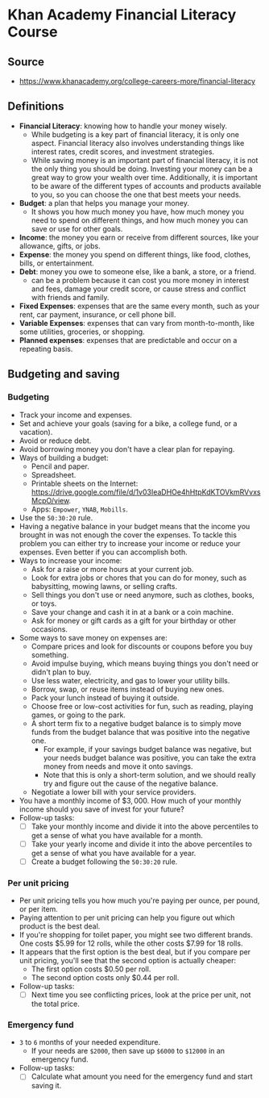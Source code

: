 # Khan Academy Financial Literacy Course

## Source

- <https://www.khanacademy.org/college-careers-more/financial-literacy>

## Definitions

- **Financial Literacy**: knowing how to handle your money wisely.
  - While budgeting is a key part of financial literacy, it is only one aspect. Financial literacy also involves understanding things like interest rates, credit scores, and investment strategies.
  - While saving money is an important part of financial literacy, it is not the only thing you should be doing. Investing your money can be a great way to grow your wealth over time. Additionally, it is important to be aware of the different types of accounts and products available to you, so you can choose the one that best meets your needs.
- **Budget**: a plan that helps you manage your money.
  - It shows you how much money you have, how much money you need to spend on different things, and how much money you can save or use for other goals.
- **Income**: the money you earn or receive from different sources, like your allowance, gifts, or jobs.
- **Expense**: the money you spend on different things, like food, clothes, bills, or entertainment.
- **Debt**: money you owe to someone else, like a bank, a store, or a friend.
  - can be a problem because it can cost you more money in interest and fees, damage your credit score, or cause stress and conflict with friends and family.
- **Fixed Expenses**: expenses that are the same every month, such as your rent, car payment, insurance, or cell phone bill.
- **Variable Expenses**: expenses that can vary from month-to-month, like some utilities, groceries, or shopping.
- **Planned expenses**: expenses that are predictable and occur on a repeating basis.

## Budgeting and saving

### Budgeting

- Track your income and expenses.
- Set and achieve your goals (saving for a bike, a college fund, or a vacation).
- Avoid or reduce debt.
- Avoid borrowing money you don't have a clear plan for repaying.
- Ways of building a budget:
  - Pencil and paper.
  - Spreadsheet.
  - Printable sheets on the Internet: <https://drive.google.com/file/d/1v03IeaDHOe4hHtpKdKTOVkmRVvxsMcpO/view>.
  - Apps: `Empower`, `YNAB`, `Mobills`.
- Use the `50:30:20` rule.
- Having a negative balance in your budget means that the income you brought in was not enough the cover the expenses. To tackle this problem you can either try to increase your income or reduce your expenses. Even better if you can accomplish both.
- Ways to increase your income:
  - Ask for a raise or more hours at your current job.
  - Look for extra jobs or chores that you can do for money, such as babysitting, mowing lawns, or selling crafts.
  - Sell things you don't use or need anymore, such as clothes, books, or toys.
  - Save your change and cash it in at a bank or a coin machine.
  - Ask for money or gift cards as a gift for your birthday or other occasions.
- Some ways to save money on expenses are:
  - Compare prices and look for discounts or coupons before you buy something.
  - Avoid impulse buying, which means buying things you don't need or didn't plan to buy.
  - Use less water, electricity, and gas to lower your utility bills.
  - Borrow, swap, or reuse items instead of buying new ones.
  - Pack your lunch instead of buying it outside.
  - Choose free or low-cost activities for fun, such as reading, playing games, or going to the park.
  - A short term fix to a negative budget balance is to simply move funds from the budget balance that was positive into the negative one.
    - For example, if your savings budget balance was negative, but your needs budget balance was positive, you can take the extra money from needs and move it onto savings.
    - Note that this is only a short-term solution, and we should really try and figure out the cause of the negative balance.
  - Negotiate a lower bill with your service providers.
- You have a monthly income of $\$3,000$‍. How much of your monthly income should you save of invest for your future?
- Follow-up tasks:
  - [ ] Take your monthly income and divide it into the above percentiles to get a sense of what you have available for a month.
  - [ ] Take your yearly income and divide it into the above percentiles to get a sense of what you have available for a year.
  - [ ] Create a budget following the `50:30:20` rule.

### Per unit pricing

- Per unit pricing tells you how much you're paying per ounce, per pound, or per item.
- Paying attention to per unit pricing can help you figure out which product is the best deal.
- If you're shopping for toilet paper, you might see two different brands. One costs ‍$$5.99$ for $12$ rolls, while the other costs ‍$$7.99$ for $18$ rolls.
- It appears that the first option is the best deal, but if you compare per unit pricing, you'll see that the second option is actually cheaper:
  - The first option costs ‍$$0.50$ per roll.
  - The second option costs only ‍$$0.44$ per roll.
- Follow-up tasks:
  - [ ] Next time you see conflicting prices, look at the price per unit, not the total price.

### Emergency fund

- `3` to `6` months of your needed expenditure.
  - If your needs are `$2000`, then save up `$6000` to `$12000` in an emergency fund.
- Follow-up tasks:
  - [ ] Calculate what amount you need for the emergency fund and start saving it.
